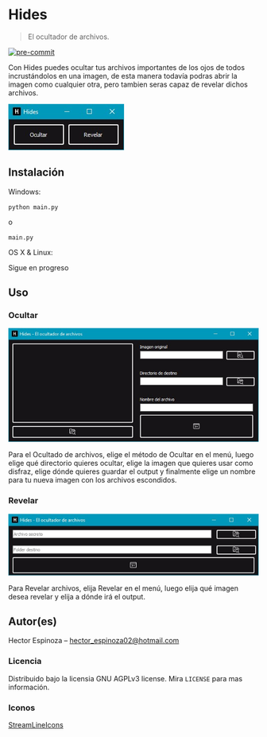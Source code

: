 # Hides
> El ocultador de archivos.

[![pre-commit](https://img.shields.io/badge/pre--commit-enabled-brightgreen?logo=pre-commit&logoColor=white)](https://github.com/pre-commit/pre-commit)

Con Hides puedes ocultar tus archivos importantes de los ojos de todos
incrustándolos en una imagen, de esta manera todavía podras abrir la imagen
como cualquier otra, pero tambien seras capaz de revelar dichos archivos.

![](Images/menu.jpg)

## Instalación

Windows:

```
python main.py
```
o
```
main.py
```

OS X & Linux:

Sigue en progreso

## Uso

### Ocultar
![](Images/encrypt.jpg)

Para el Ocultado de archivos, elige el método de Ocultar en el menú, luego
elige qué directorio quieres ocultar, elige la imagen que quieres usar como disfraz,
elige dónde quieres guardar el output y finalmente elige un nombre para tu nueva imagen con
los archivos escondidos.

### Revelar
![](Images/decrypt.jpg)

Para Revelar archivos, elija Revelar en el menú, luego elija qué imagen desea revelar
y elija a dónde irá el output.

## Autor(es)

Hector Espinoza – hector_espinoza02@hotmail.com


### Licencia
Distribuido bajo la licensia GNU AGPLv3 license. Mira ``LICENSE`` para mas información.



### Iconos
[StreamLineIcons](https://app.streamlineicons.com/home)
